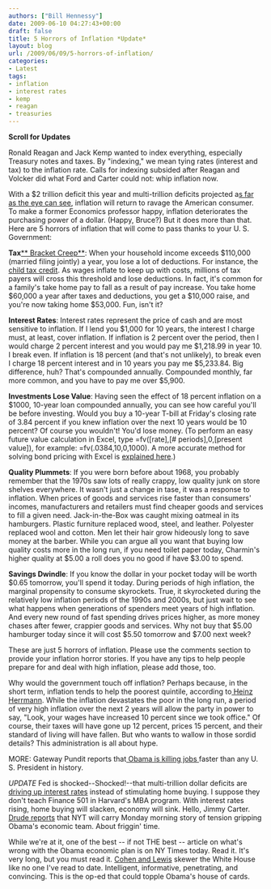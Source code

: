 ```yaml
---
authors: ["Bill Hennessy"]
date: 2009-06-10 04:27:43+00:00
draft: false
title: 5 Horrors of Inflation *Update*
layout: blog
url: /2009/06/09/5-horrors-of-inflation/
categories:
- Latest
tags:
- inflation
- interest rates
- kemp
- reagan
- treasuries
---
```


****Scroll for Updates****

 

Ronald Reagan and Jack Kemp wanted to index everything, especially Treasury notes and taxes. By "indexing," we mean tying rates (interest and tax) to the inflation rate. Calls for indexing subsided after Reagan and Volcker did what Ford and Carter could not: whip inflation now.

 

With a $2 trillion deficit this year and multi-trillion deficits projected a[s far as the eye can see](https://3.bp.blogspot.com/_L6pDyjqqsvY/SirX9XTV4bI/AAAAAAAAb8A/-4syj1_sXwg/s1600-h/obama+deficit.jpg), inflation will return to ravage the American consumer. To make a former Economics professor happy, inflation deteriorates the purchasing power of a dollar. (Happy, Bruce?) But it does more than that. Here are 5 horrors of inflation that will come to pass thanks to your U. S. Government:

 

**Tax**[** Bracket Creep**](https://www.americanthinker.com/2009/03/warning_bracket_creep_ahead.html): When your household income exceeds $110,000 (married filing jointly) a year, you lose a lot of deductions. For instance, the [child tax credit](https://www.irs.gov/pub/irs-pdf/p972.pdf). As wages inflate to keep up with costs, millions of tax payers will cross this threshold and lose deductions. In fact, it's common for a family's take home pay to fall as a result of pay increase. You take home $60,000 a year after taxes and deductions, you get a $10,000 raise, and you're now taking home $53,000. Fun, isn't it?

 

**Interest Rates**: Interest rates represent the price of cash and are most sensitive to inflation. If I lend you $1,000 for 10 years, the interest I charge must, at least, cover inflation. If inflation is 2 percent over the period, then I would charge 2 percent interest and you would pay me $1,218.99 in year 10. I break even. If inflation is 18 percent (and that's not unlikely), to break even I charge 18 percent interest and in 10 years you pay me $5,233.84. Big difference, huh? That's compounded annually. Compounded monthly, far more common, and you have to pay me over $5,900.

 

**Investments Lose Value**: Having seen the effect of 18 percent inflation on a $1000, 10-year loan compounded annually, you can see how careful you'll be before investing. Would you buy a 10-year T-bill at Friday's closing rate of 3.84 percent if you knew inflation over the next 10 years would be 10 percent? Of course you wouldn't! You'd lose money. (To perform an easy future value calculation in Excel, type =fv([rate],[# periods],0,[present value]), for example: =fv(.0384,10,0,1000). A more accurate method for solving bond pricing with Excel is [explained here](https://academic.brooklyn.cuny.edu/economic/friedman/EXCELHW.htm).)

 

**Quality Plummets**: If you were born before about 1968, you probably remember that the 1970s saw lots of really crappy, low quality junk on store shelves everywhere. It wasn't just a change in tase, it was a response to inflation. When prices of goods and services rise faster than consumers' incomes, manufacturers and retailers must find cheaper goods and services to fill a given need. Jack-in-the-Box was caught mixing oatmeal in its hamburgers. Plastic furniture replaced wood, steel, and leather. Polyester replaced wool and cotton. Men let their hair grow hideously long to save money at the barber. While you can argue all you want that buying low quality costs more in the long run, if you need toilet paper today, Charmin's higher quality at $5.00 a roll does you no good if have $3.00 to spend.

 

**Savings Dwindle**: If you know the dollar in your pocket today will be worth $0.65 tomorrow, you'll spend it today. During periods of high inflation, the marginal propensity to consume skyrockets. True, it skyrocketed during the relatively low inflation periods of the 1990s and 2000s, but just wait to see what happens when generations of spenders meet years of high inflation. And every new round of fast spending drives prices higher, as more money chases after fewer, crappier goods and services. Why not buy that $5.00 hamburger today since it will cost $5.50 tomorrow and $7.00 next week?

 

These are just 5 horrors of inflation. Please use the comments section to provide your inflation horror stories. If you have any tips to help people prepare for and deal with high inflation, please add those, too.

 

Why would the government touch off inflation? Perhaps because, in the short term, inflation tends to help the poorest quintile, according to[ Heinz Herrmann](https://books.google.com/books?id=g8tsKtx1jXMC&pg=PA162&lpg=PA162&dq=inflation+hurts+quality&source=bl&ots=jO83buHKu0&sig=KPPj5hvpQxqFtAl8yqTgP5f3UJs&hl=en&ei=QtorStDMN5aYMq7-jcUJ&sa=X&oi=book_result&ct=result&resnum=10#PPA162,M1). While the inflation devastates the poor in the long run, a period of very high inflation over the next 2 years will allow the party in power to say, "Look, your wages have increased 10 percent since we took office." Of course, their taxes will have gone up 12 percent, prices 15 percent, and their standard of living will have fallen. But who wants to wallow in those sordid details? This administration is all about hype.

 

MORE: Gateway Pundit reports that[ Obama is killing jobs ](https://gatewaypundit.blogspot.com/2009/06/us-loses-most-jobs-at-fastest-rate-in.html)faster than any U. S. President in history.

 

*UPDATE* Fed is shocked--Shocked!--that multi-trillion dollar deficits are [driving up interest rates](https://apnews.myway.com/article/20090606/D98L67500.html) instead of stimulating home buying. I suppose they don't teach Finance 501 in Harvard's MBA program. With interest rates rising, home buying will slacken, economy will sink. Hello, Jimmy Carter. [Drude reports](https://www.drudgereport.com/) that NYT will carry Monday morning story of tension gripping Obama's economic team. About friggin' time.

 

While we're at it, one of the best -- if not THE best -- article on what's wrong with the Obama economic plan is on NY Times today. Read it. It's very long, but you must read it. [Cohen and Lewis](https://www.nytimes.com/2009/06/07/opinion/07cohanWEB.html?pagewanted=1&_r=1) skewer the White House like no one I've read to date. Intelligent, informative, penetrating, and convincing. This is the op-ed that could topple Obama's house of cards.
